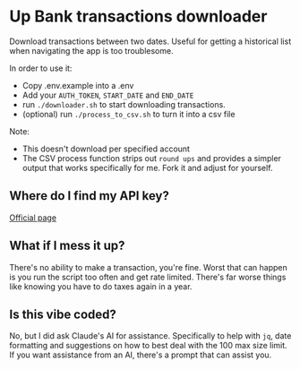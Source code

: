# Up Bank transactions downloader

Download transactions between two dates. Useful for getting a historical list when navigating the app is too troublesome.

In order to use it:

- Copy .env.example into a .env
- Add your `AUTH_TOKEN`, `START_DATE` and `END_DATE`
- run `./downloader.sh` to start downloading transactions.
- (optional) run `./process_to_csv.sh` to turn it into a csv file

Note:
- This doesn't download per specified account
- The CSV process function strips out `round ups` and provides a simpler output that works specifically for me. Fork it and adjust for yourself.

## Where do I find my API key?

[Official page](https://api.up.com.au/getting_started)

## What if I mess it up?

There's no ability to make a transaction, you're fine. Worst that can happen is you run the script too often and get rate limited.
There's far worse things like knowing you have to do taxes again in a year.

## Is this vibe coded?

No, but I did ask Claude's AI for assistance. Specifically to help with `jq`, date formatting and suggestions on how to best deal with the 100 max size limit.
If you want assistance from an AI, there's a prompt that can assist you.